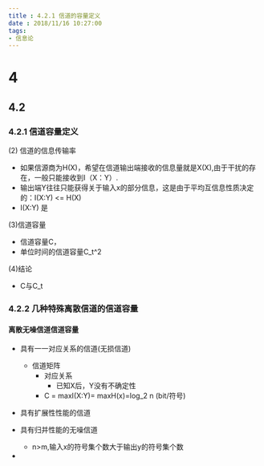 ```yaml
---
title : 4.2.1 信道的容量定义
date : 2018/11/16 10:27:00
tags:
- 信息论
---
```


# 4

## 4.2

### 4.2.1 信道容量定义

(2) 信道的信息传输率
- 如果信源商为H(X)，希望在信道输出端接收的信息量就是X(X),由于干扰的存在，一般只能接收到I（X：Y）.
- 输出端Y往往只能获得关于输入x的部分信息，这是由于平均互信息性质决定的：I(X:Y) <= H(X)
- I(X:Y) 是

(3)信道容量
- 信道容量C，
- 单位时间的信道容量C_t^2

(4)结论
- C与C_t

### 4.2.2 几种特殊离散信道的信道容量

#### 离散无噪信道信道容量
- 具有一一对应关系的信道(无损信道)
  - 信道矩阵
    - 对应关系
      - 已知X后，Y没有不确定性
    - C = maxI(X:Y)= maxH(x)=log_2 n (bit/符号)

- 具有扩展性性能的信道
- 具有归并性能的无噪信道
  - n>m,输入x的符号集个数大于输出y的符号集个数
-
